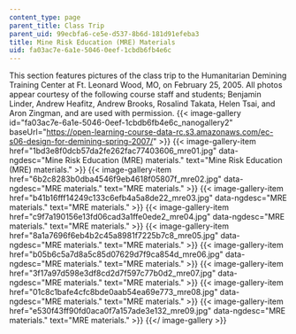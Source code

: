 ```yaml
---
content_type: page
parent_title: Class Trip
parent_uid: 99ecbfa6-ce5e-d537-8b6d-181d91efeba3
title: Mine Risk Education (MRE) Materials
uid: fa03ac7e-6a1e-5046-0eef-1cbdb6fb4e6c
---
```


This section features pictures of the class trip to the Humanitarian Demining Training Center at Ft. Leonard Wood, MO, on February 25, 2005. All photos appear courtesy of the following course staff and students; Benjamin Linder, Andrew Heafitz, Andrew Brooks, Rosalind Takata, Helen Tsai, and Aron Zingman, and are used with permission.
{{< image-gallery id="fa03ac7e-6a1e-5046-0eef-1cbdb6fb4e6c_nanogallery2" baseUrl="https://open-learning-course-data-rc.s3.amazonaws.com/ec-s06-design-for-demining-spring-2007/" >}}
{{< image-gallery-item href="1bd3e8f0dcb57da2fe262fac77403606_mre01.jpg" data-ngdesc="Mine Risk Education (MRE) materials." text="Mine Risk Education (MRE) materials." >}}
{{< image-gallery-item href="6b2c8283b0dba4546f9eb4618f05807f_mre02.jpg" data-ngdesc="MRE materials." text="MRE materials." >}}
{{< image-gallery-item href="b41b16fff14249c133c6efb4a5a8de22_mre03.jpg" data-ngdesc="MRE materials." text="MRE materials." >}}
{{< image-gallery-item href="c9f7a190156e13fd06cad3a1ffe0ede2_mre04.jpg" data-ngdesc="MRE materials." text="MRE materials." >}}
{{< image-gallery-item href="8a1a7696f6eb4b2c45a8981f7225b7c8_mre05.jpg" data-ngdesc="MRE materials." text="MRE materials." >}}
{{< image-gallery-item href="b05b6c5a7d8a5c85d07629d7f9ca854d_mre06.jpg" data-ngdesc="MRE materials." text="MRE materials." >}}
{{< image-gallery-item href="3f17a97d598e3df8cd2d7f597c77b0d2_mre07.jpg" data-ngdesc="MRE materials." text="MRE materials." >}}
{{< image-gallery-item href="01c8c1bafe4cfc8bde0aab54ea69e773_mre08.jpg" data-ngdesc="MRE materials." text="MRE materials." >}}
{{< image-gallery-item href="e530f43ff90fd0aca0f7a157ade3e132_mre09.jpg" data-ngdesc="MRE materials." text="MRE materials." >}}
{{</ image-gallery >}}
